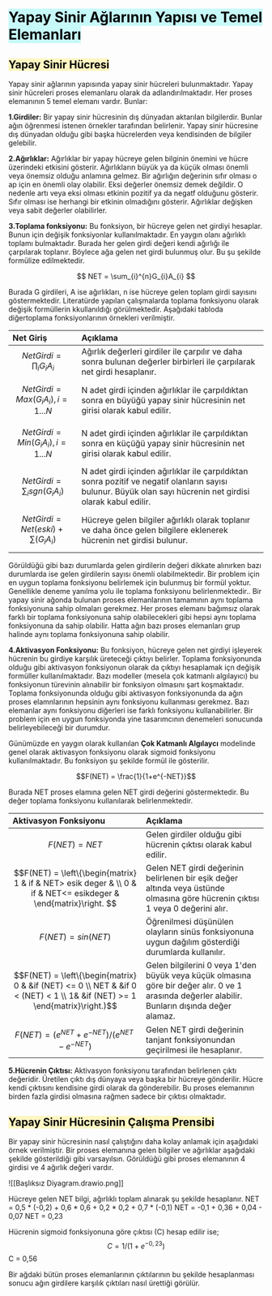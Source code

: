 # <mark style="background: #ABF7F7A6;">Yapay Sinir Ağlarının Yapısı ve Temel Elemanları</mark>

## <mark style="background: #FFF3A3A6;">Yapay Sinir Hücresi</mark>

Yapay sinir ağlarının yapısında yapay sinir hücreleri bulunmaktadır. Yapay sinir hücreleri proses elemanlaru olarak da adlandırılmaktadır. Her proses elemanının 5 temel elemanı vardır. Bunlar:

__1.Girdiler:__ Bir yapay sinir hücresinin dış dünyadan aktarılan bilgilerdir. Bunlar ağın öğrenmesi istenen örnekler tarafından belirlenir. Yapay sinir hücresine dış dünyadan olduğu gibi başka hücrelerden veya kendisinden de bilgiler gelebilir.

__2.Ağırlıklar:__ Ağırlıklar bir yapay hücreye gelen bilginin önemini ve hücre üzerindeki etkisini gösterir. Ağırlıkların büyük ya da küçük olması önemli veya önemsiz olduğu anlamına gelmez. Bir ağırlığın değerinin sıfır olması o ap için en önemli olay olabilir. Eksi değerler önemsiz demek değildir. O nedenle artı veya eksi olması etkinin pozitif ya da negatf olduğunu gösterir. Sıfır olması ise herhangi bir etkinin olmadığını gösterir. Ağırlıklar değişken veya sabit değerler olabilirler.

__3.Toplama fonksiyonu:__ Bu fonksiyon, bir hücreye gelen net girdiyi hesaplar. Bunun için değişik fonksiyonlar kullanılmaktadır. En yaygın olanı ağırlıklı toplamı bulmaktadır. Burada her gelen girdi değeri kendi ağırlığı ile çarpılarak toplanır. Böylece ağa gelen net girdi bulunmuş olur. Bu şu şekilde formülize edilmektedir.

$$
NET = \sum_{i}^{n}G_{i}A_{i}
$$

Burada G girdileri, A ise ağırlıkları, n ise hücreye gelen toplam girdi sayısını göstermektedir. Literatürde yapılan çalışmalarda toplama fonksiyonu olarak değişik formüllerin kkullanıldığı görülmektedir. Aşağıdaki tabloda diğertoplama fonksiyonlarının örnekleri verilmiştir.

| Net Giriş                                   | Açıklama                                                                                                                                                      |     
|:------------------------------------------- |:------------------------------------------------------------------------------------------------------------------------------------------------------------- | 
| $$ Net Girdi = \prod_{i}G_{i}A_{i}$$        | Ağırlık değerleri girdiler ile çarpılır ve daha sonra bulunan değerler birbirleri ile çarpılarak net girdi hesaplanır.                                        |   
| $$Net Girdi = Max(G_{i}A_{i}), i = 1...N $$ | N adet girdi içinden ağırlıklar ile çarpıldıktan sonra en büyüğü yapay sinir hücresinin net girisi olarak kabul edilir.                                       |     
| $$Net Girdi = Min(G_{i}A_{i}), i = 1...N $$ | N adet girdi içinden ağırlıklar ile çarpıldıktan sonra en küçüğü yapay sinir hücresinin net girisi olarak kabul edilir.                                       |     
| $$Net Girdi = \sum_{i}sgn(G_{i}A_{i})$$     | N adet girdi içinden ağırlıklar ile çarpıldıktan sonra pozitif ve negatif olanların sayısı bulunur. Büyük olan sayı hücrenin net girdisi olarak kabul edilir. |     
| $$Net Girdi = Net(eski)+\sum(G_{i}A_{i})$$  | Hücreye gelen bilgiler ağırlıklı olarak toplanır ve daha önce gelen bilgilere eklenerek hücrenin net girdisi bulunur.                                         |     

Görüldüğü gibi bazı durumlarda gelen girdilerin değeri dikkate alınırken bazı durumlarda ise gelen girdilerin sayısı önemli olabilmektedir. Bir problem için en uygun toplama fonksiyonu belirlemek için bulunmuş bir formül yoktur. Genellikle deneme yanılma yolu ile toplama fonksiyonu belirlenmektedir.. Bir yapay sinir ağonda bulunan proses elemanlarının tamamının  aynı toplama fonksiyonuna sahip olmaları gerekmez. Her proses elemanı bağımsız olarak farklı bir toplama fonksiyonuna sahip olabilecekleri gibi hepsi aynı toplama fonksiyonuna da sahip olabilir. Hatta ağın bazı proses elemanları grup halinde aynı toplama fonksiyonuna sahip olabilir. 

__4.Aktivasyon Fonksiyonu:__ Bu fonksiyon, hücreye gelen net girdiyi işleyerek hücrenin bu girdiye karşılık üreteceği çıktıyı belirler. Toplama fonksiyonunda olduğu gibi aktivasyon fonksiyonun olarak da çıktıyı hesaplamak içn değişik formüller kullanılmaktadır. Bazı modeller (mesela çok katmanlı algılayıcı) bu fonksiyonun türevinin alınabilir bir fonksiyon olmasını şart koşmaktadır. Toplama fonksiyonunda olduğu gibi aktivasyon fonksiyonunda da ağın proses elamnlarının hepsinin aynı fonksiyonu kullanması gerekmez. Bazı elemanlar aynı fonksiyonu diğerleri ise farklı fonksiyonu kullanabilirler. Bir problem için en uygun fonksiyonda yine tasarımcının denemeleri sonucunda belirleyebileceği bir durumdur. 

Günümüzde en yaygın olarak kullanılan __Çok Katmanlı Algılaycı__ modelinde genel olarak aktivasyon fonksiyonu olarak sigmoid fonksiyonu kullanılmaktadır. Bu fonksiyon şu şekilde formül ile gösterilir.

$$F(NET) = \frac{1}{1+e^{-NET}}$$

Burada NET proses elamına gelen NET girdi değerini göstermektedir. Bu değer toplama fonksiyonu kullanılarak belirlenmektedir.

| Aktivasyon Fonksiyonu                                                                                                         | Açıklama                                                                                                                                        |
|:----------------------------------------------------------------------------------------------------------------------------- |:----------------------------------------------------------------------------------------------------------------------------------------------- |
| $$ F(NET) = NET$$                                                                                                             | Gelen girdiler olduğu gibi hücrenin çıktısı olarak kabul edilir.                                                                                |
| $$F(NET) = \left\{\begin{matrix} 1 & if & NET> esik deger & \\ 0 & if & NET<= esikdeger & \end{matrix}\right. $$              | Gelen NET girdi değerinin belirlenen bir eşik değer altında veya üstünde olmasına göre hücrenin çıktısı 1 veya 0 değerini alır.                 |
| $$F(NET) = sin(NET)$$                                                                                                         | Öğrenilmesi düşünülen olayların sinüs fonksiyonuna uygun dağılım gösterdiği durumlarda kullanılır.                                              |
| $$F(NET) = \left\{\begin{matrix} 0 & &if (NET) <= 0 \\  NET & &if  0 < (NET) < 1 \\ 1& &if  (NET) >= 1 \end{matrix}\right.)$$ | Gelen bilgilerini 0 veya 1'den büyük veya küçük olmasına göre bir değer alır. 0 ve 1 arasında değerler alabilir. Bunların dışında değer alamaz. |
| $$F(NET) = \left ( e^{NET} +  e^{-NET}\right ) / \left ( e^{NET} -  e^{-NET}\right )$$                                        | Gelen NET girdi değerinin tanjant fonksiyonundan geçirilmesi ile hesaplanır.                                                                    |

__5.Hücrenin Çıktısı:__ Aktivasyon fonksiyonu tarafından belirlenen çıktı değeridir. Üretilen çıktı dış dünyaya veya başka bir hücreye gönderilir. Hücre kendi çıktısını kendisine girdi olarak da gönderebilir. Bu proses elemanının birden fazla girdisi olmasına rağmen sadece bir çıktısı olmaktadır. 

## <mark style="background: #FFF3A3A6;">Yapay Sinir Hücresinin Çalışma Prensibi</mark>

Bir yapay sinir hücresinin nasıl çalıştığını daha kolay anlamak için aşağıdaki örnek verilmiştir. Bir proses elemanına gelen bilgiler ve ağırlıklar aşağıdaki şekilde gösterildiği gibi varsayılsın. Görüldüğü gibi proses elemanının 4 girdisi ve 4 ağırlık değeri vardır.

![[Başlıksız Diyagram.drawio.png]]

Hücreye gelen NET bilgi, ağırlıklı toplam alınarak şu şekilde hesaplanır.
NET = 0,5 * (-0,2) + 0,6 * 0,6 + 0,2 * 0,2 + 0,7 * (-0,1)
NET = -0,1 + 0,36 + 0,04 - 0,07
NET = 0,23

Hücrenin sigmoid fonksiyonuna göre çıktısı (C) hesap edilir ise;
$$C = 1 / \left ( 1 + e^{-0,23} \right )$$
C = 0,56

Bir ağdaki bütün proses elemanlarının çıktılarının bu şekilde hesaplanması sonucu ağın girdilere karşılık çıktıları nasıl ürettiği görülür.
